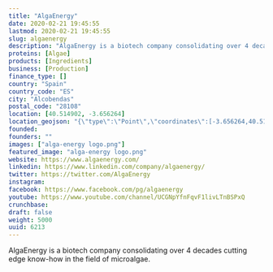 ```yaml
---
title: "AlgaEnergy"
date: 2020-02-21 19:45:55
lastmod: 2020-02-21 19:45:55
slug: algaenergy
description: "AlgaEnergy is a biotech company consolidating over 4 decades cutting edge know-how in the field of microalgae."
proteins: [Algae]
products: [Ingredients]
business: [Production]
finance_type: []
country: "Spain"
country_code: "ES"
city: "Alcobendas"
postal_code: "28108"
location: [40.514902, -3.656264]
location_geojson: "{\"type\":\"Point\",\"coordinates\":[-3.656264,40.514902]}"
founded: 
founders: ""
images: ["alga-energy logo.png"]
featured_image: "alga-energy logo.png"
website: https://www.algaenergy.com/
linkedin: https://www.linkedin.com/company/algaenergy/
twitter: https://twitter.com/AlgaEnergy
instagram: 
facebook: https://www.facebook.com/pg/algaenergy
youtube: https://www.youtube.com/channel/UCGNpYfnFqvF1livLTnBSPxQ
crunchbase: 
draft: false
weight: 5000
uuid: 6213
---
```

AlgaEnergy is a biotech company consolidating over 4 decades cutting edge know-how in the field of microalgae.
